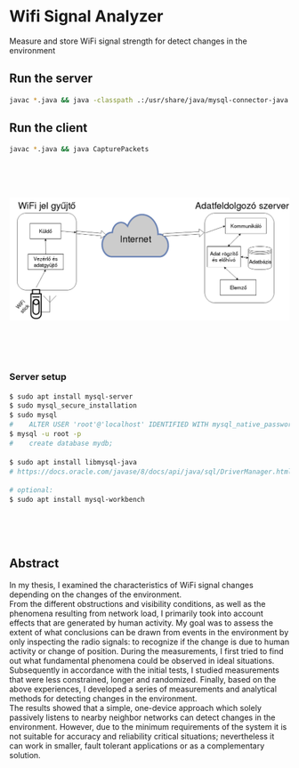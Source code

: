 # Wifi Signal Analyzer
Measure and store WiFi signal strength for detect changes in the environment

## Run the server
```bash
javac *.java && java -classpath .:/usr/share/java/mysql-connector-java.jar RecordStoreServer
```

## Run the client
```bash
javac *.java && java CapturePackets
```

<br><br><br>

![modules](modularisterv.png)

<br><br><br>


### Server setup
```bash
$ sudo apt install mysql-server
$ sudo mysql_secure_installation
$ sudo mysql
#    ALTER USER 'root'@'localhost' IDENTIFIED WITH mysql_native_password BY 'strongrootpassword';
$ mysql -u root -p
#    create database mydb;
  
$ sudo apt install libmysql-java
# https://docs.oracle.com/javase/8/docs/api/java/sql/DriverManager.html
  
# optional:
$ sudo apt install mysql-workbench
```


<br><br><br>


## Abstract

In my thesis, I examined the characteristics of WiFi signal changes depending on the
changes of the environment.  
From the different obstructions and visibility conditions, as well as the phenomena
resulting from network load, I primarily took into account effects that are generated by human
activity. My goal was to assess the extent of what conclusions can be drawn from events in
the environment by only inspecting the radio signals: to recognize if the change is due to
human activity or change of position. During the measurements, I first tried to find out what
fundamental phenomena could be observed in ideal situations. Subsequently in accordance
with the initial tests, I studied measurements that were less constrained, longer and
randomized. Finally, based on the above experiences, I developed a series of measurements
and analytical methods for detecting changes in the environment.  
The results showed that a simple, one-device approach which solely passively listens
to nearby neighbor networks can detect changes in the environment. However, due to the
minimum requirements of the system it is not suitable for accuracy and reliability critical
situations; nevertheless it can work in smaller, fault tolerant applications or as a
complementary solution.